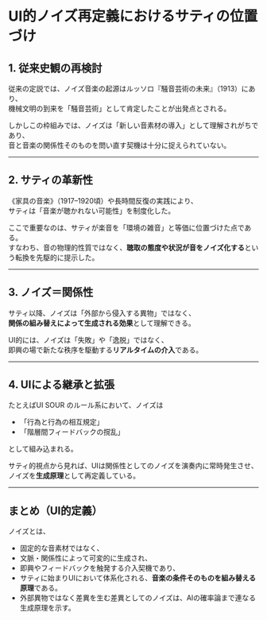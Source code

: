 # UI的ノイズ再定義におけるサティの位置づけ

## 1. 従来史観の再検討
従来の定説では、ノイズ音楽の起源はルッソロ『騒音芸術の未来』（1913）にあり、  
機械文明の到来を「騒音芸術」として肯定したことが出発点とされる。  

しかしこの枠組みでは、ノイズは「新しい音素材の導入」として理解されがちであり、  
音と音楽の関係性そのものを問い直す契機は十分に捉えられていない。

---

## 2. サティの革新性
《家具の音楽》（1917–1920頃）や長時間反復の実践により、  
サティは「音楽が聴かれない可能性」を制度化した。  

ここで重要なのは、サティが楽音を「環境の雑音」と等価に位置づけた点である。  
すなわち、音の物理的性質ではなく、**聴取の態度や状況が音をノイズ化する**という転換を先駆的に提示した。

---

## 3. ノイズ＝関係性
サティ以降、ノイズは「外部から侵入する異物」ではなく、  
**関係の組み替えによって生成される効果**として理解できる。  

UI的には、ノイズは「失敗」や「逸脱」ではなく、  
即興の場で新たな秩序を駆動する**リアルタイムの介入**である。

---

## 4. UIによる継承と拡張
たとえばUI SOUR のルール系において、ノイズは  
- 「行為と行為の相互規定」  
- 「階層間フィードバックの撹乱」  

として組み込まれる。  

サティ的視点から見れば、UIは関係性としてのノイズを演奏内に常時発生させ、  
ノイズを**生成原理**として再定義している。

---

## まとめ（UI的定義）
ノイズとは、

- 固定的な音素材ではなく、  
- 文脈・関係性によって可変的に生成され、  
- 即興やフィードバックを触発する介入契機であり、  
- サティに始まりUIにおいて体系化される、**音楽の条件そのものを組み替える原理**である。
- 外部異物ではなく差異を生む差異としてのノイズは、AIの確率論まで連なる生成原理を示す。
